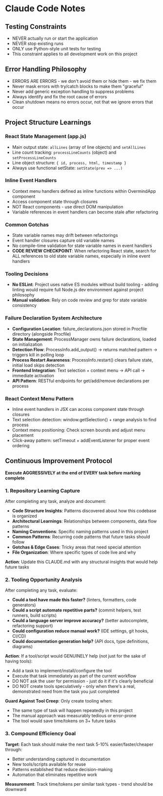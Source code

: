 # Claude Code Notes

## Testing Constraints
- NEVER actually run or start the application
- NEVER stop existing runs
- ONLY use Python-style unit tests for testing
- This constraint applies to all development work on this project

## Error Handling Philosophy
- ERRORS ARE ERRORS - we don't avoid them or hide them - we fix them
- Never mask errors with try/catch blocks to make them "graceful"
- Never add generic exception handling to suppress problems
- Always identify and fix the root cause of errors
- Clean shutdown means no errors occur, not that we ignore errors that occur

## Project Structure Learnings

### React State Management (app.js)
- Main output state: `allLines` (array of line objects) and `setAllLines`
- Line count tracking: `processLineCounts` (object) and `setProcessLineCounts`
- Line object structure: `{ id, process, html, timestamp }`
- Always use functional setState: `setState(prev => ...)`

### Inline Event Handlers
- Context menu handlers defined as inline functions within OvermindApp component
- Access component state through closures
- NOT React components - use direct DOM manipulation
- Variable references in event handlers can become stale after refactoring

### Common Gotchas
- State variable names may drift between refactorings
- Event handler closures capture old variable names
- No compile-time validation for state variable names in event handlers
- **CODE REVIEW CHECKPOINT**: When refactoring React state, search for ALL references to old state variable names, especially in inline event handlers

### Tooling Decisions
- **No ESLint**: Project uses native ES modules without build tooling - adding linting would require full Node.js dev environment against project philosophy
- **Manual validation**: Rely on code review and grep for state variable consistency

### Failure Declaration System Architecture
- **Configuration Location**: failure_declarations.json stored in Procfile directory (alongside Procfile)
- **State Management**: ProcessManager owns failure declarations, loaded on initialization
- **Detection Flow**: ProcessInfo.add_output() → returns matched pattern → triggers kill in polling loop
- **Process Restart Awareness**: ProcessInfo.restart() clears failure state, initial load skips detection
- **Frontend Integration**: Text selection + context menu → API call → immediate activation
- **API Pattern**: RESTful endpoints for get/add/remove declarations per process

### React Context Menu Pattern
- Inline event handlers in JSX can access component state through closures
- Text selection detection: window.getSelection() + range analysis to find process
- Context menu positioning: Check screen bounds and adjust menu placement
- Click-away pattern: setTimeout + addEventListener for proper event ordering

## Continuous Improvement Protocol
**Execute AGGRESSIVELY at the end of EVERY task before marking complete**

### 1. Repository Learning Capture
After completing any task, analyze and document:
- **Code Structure Insights**: Patterns discovered about how this codebase is organized
- **Architectural Learnings**: Relationships between components, data flow patterns
- **Naming Conventions**: Specific naming patterns used in this project
- **Common Patterns**: Recurring code patterns that future tasks should follow
- **Gotchas & Edge Cases**: Tricky areas that need special attention
- **File Organization**: Where specific types of code live and why

**Action**: Update this CLAUDE.md with any structural insights that would help future tasks

### 2. Tooling Opportunity Analysis
After completing any task, evaluate:
- **Could a tool have made this faster?** (linters, formatters, code generators)
- **Could a script automate repetitive parts?** (commit helpers, test runners, build scripts)
- **Could a language server improve accuracy?** (better autocomplete, refactoring support)
- **Could configuration reduce manual work?** (IDE settings, git hooks, CI/CD)
- **Could documentation generation help?** (API docs, type definitions, diagrams)

**Action**: If a tool/script would GENUINELY help (not just for the sake of having tools):
- Add a task to implement/install/configure the tool
- Execute that task immediately as part of the current workflow
- DO NOT ask the user for permission - just do it if it's clearly beneficial
- DO NOT create tools speculatively - only when there's a real, demonstrated need from the task you just completed

**Guard Against Tool Creep**: Only create tooling when:
- The same type of task will happen repeatedly in this project
- The manual approach was measurably tedious or error-prone
- The tool would save time/tokens on 3+ future tasks

### 3. Compound Efficiency Goal
**Target**: Each task should make the next task 5-10% easier/faster/cheaper through:
- Better understanding captured in documentation
- New tools/scripts available for reuse
- Patterns established that reduce decision-making
- Automation that eliminates repetitive work

**Measurement**: Track time/tokens per similar task types - trend should be downward